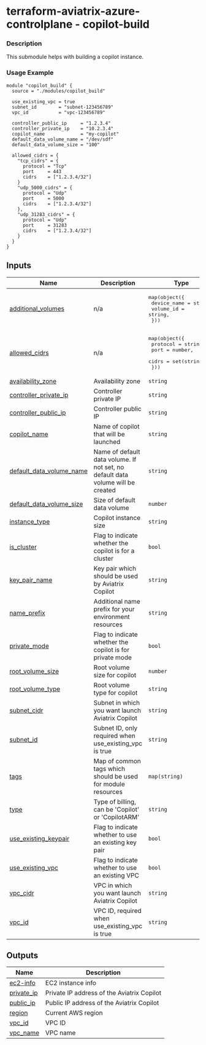 <!-- BEGIN_TF_DOCS -->
# terraform-aviatrix-azure-controlplane - copilot-build

### Description
This submodule helps with building a copilot instance.

### Usage Example
```hcl
module "copilot_build" {
  source = "./modules/copilot_build"

  use_existing_vpc = true
  subnet_id        = "subnet-123456789"
  vpc_id           = "vpc-123456789"

  controller_public_ip     = "1.2.3.4"
  controller_private_ip    = "10.2.3.4"
  copilot_name             = "my-copilot"
  default_data_volume_name = "/dev/sdf"
  default_data_volume_size = "100"

  allowed_cidrs = {
    "tcp_cidrs" = {
      protocol = "Tcp"
      port     = 443
      cidrs    = ["1.2.3.4/32"]
    }
    "udp_5000_cidrs" = {
      protocol = "Udp"
      port     = 5000
      cidrs    = ["1.2.3.4/32"]
    },
    "udp_31283_cidrs" = {
      protocol = "Udp"
      port     = 31283
      cidrs    = ["1.2.3.4/32"]
    }
  }
}
```
## Inputs

| Name | Description | Type | Default | Required |
|------|-------------|------|---------|:--------:|
| <a name="input_additional_volumes"></a> [additional\_volumes](#input\_additional\_volumes) | n/a | <pre>map(object({<br/>    device_name = string,<br/>    volume_id   = string,<br/>  }))</pre> | `{}` | no |
| <a name="input_allowed_cidrs"></a> [allowed\_cidrs](#input\_allowed\_cidrs) | n/a | <pre>map(object({<br/>    protocol = string,<br/>    port     = number,<br/>    cidrs    = set(string),<br/>  }))</pre> | n/a | yes |
| <a name="input_availability_zone"></a> [availability\_zone](#input\_availability\_zone) | Availability zone | `string` | `""` | no |
| <a name="input_controller_private_ip"></a> [controller\_private\_ip](#input\_controller\_private\_ip) | Controller private IP | `string` | n/a | yes |
| <a name="input_controller_public_ip"></a> [controller\_public\_ip](#input\_controller\_public\_ip) | Controller public IP | `string` | `"0.0.0.0"` | no |
| <a name="input_copilot_name"></a> [copilot\_name](#input\_copilot\_name) | Name of copilot that will be launched | `string` | `""` | no |
| <a name="input_default_data_volume_name"></a> [default\_data\_volume\_name](#input\_default\_data\_volume\_name) | Name of default data volume. If not set, no default data volume will be created | `string` | `""` | no |
| <a name="input_default_data_volume_size"></a> [default\_data\_volume\_size](#input\_default\_data\_volume\_size) | Size of default data volume | `number` | `50` | no |
| <a name="input_instance_type"></a> [instance\_type](#input\_instance\_type) | Copilot instance size | `string` | `""` | no |
| <a name="input_is_cluster"></a> [is\_cluster](#input\_is\_cluster) | Flag to indicate whether the copilot is for a cluster | `bool` | `false` | no |
| <a name="input_key_pair_name"></a> [key\_pair\_name](#input\_key\_pair\_name) | Key pair which should be used by Aviatrix Copilot | `string` | `"aviatrix_copilot_kp"` | no |
| <a name="input_name_prefix"></a> [name\_prefix](#input\_name\_prefix) | Additional name prefix for your environment resources | `string` | `""` | no |
| <a name="input_private_mode"></a> [private\_mode](#input\_private\_mode) | Flag to indicate whether the copilot is for private mode | `bool` | `false` | no |
| <a name="input_root_volume_size"></a> [root\_volume\_size](#input\_root\_volume\_size) | Root volume size for copilot | `number` | `30` | no |
| <a name="input_root_volume_type"></a> [root\_volume\_type](#input\_root\_volume\_type) | Root volume type for copilot | `string` | `"gp3"` | no |
| <a name="input_subnet_cidr"></a> [subnet\_cidr](#input\_subnet\_cidr) | Subnet in which you want launch Aviatrix Copilot | `string` | `"10.0.1.0/24"` | no |
| <a name="input_subnet_id"></a> [subnet\_id](#input\_subnet\_id) | Subnet ID, only required when use\_existing\_vpc is true | `string` | `""` | no |
| <a name="input_tags"></a> [tags](#input\_tags) | Map of common tags which should be used for module resources | `map(string)` | `{}` | no |
| <a name="input_type"></a> [type](#input\_type) | Type of billing, can be 'Copilot' or 'CopilotARM' | `string` | `"Copilot"` | no |
| <a name="input_use_existing_keypair"></a> [use\_existing\_keypair](#input\_use\_existing\_keypair) | Flag to indicate whether to use an existing key pair | `bool` | `false` | no |
| <a name="input_use_existing_vpc"></a> [use\_existing\_vpc](#input\_use\_existing\_vpc) | Flag to indicate whether to use an existing VPC | `bool` | `false` | no |
| <a name="input_vpc_cidr"></a> [vpc\_cidr](#input\_vpc\_cidr) | VPC in which you want launch Aviatrix Copilot | `string` | `"10.0.0.0/16"` | no |
| <a name="input_vpc_id"></a> [vpc\_id](#input\_vpc\_id) | VPC ID, required when use\_existing\_vpc is true | `string` | `""` | no |

## Outputs

| Name | Description |
|------|-------------|
| <a name="output_ec2-info"></a> [ec2-info](#output\_ec2-info) | EC2 instance info |
| <a name="output_private_ip"></a> [private\_ip](#output\_private\_ip) | Private IP address of the Aviatrix Copilot |
| <a name="output_public_ip"></a> [public\_ip](#output\_public\_ip) | Public IP address of the Aviatrix Copilot |
| <a name="output_region"></a> [region](#output\_region) | Current AWS region |
| <a name="output_vpc_id"></a> [vpc\_id](#output\_vpc\_id) | VPC ID |
| <a name="output_vpc_name"></a> [vpc\_name](#output\_vpc\_name) | VPC name |
<!-- END_TF_DOCS -->